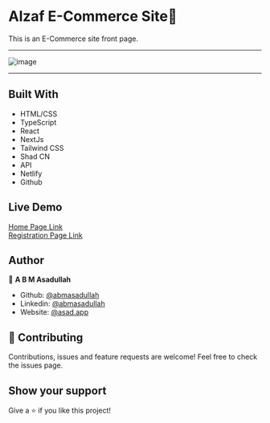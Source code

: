# Alzaf E-Commerce Site💱

This is an E-Commerce site front page.

<hr/>

![image](https://github.com/user-attachments/assets/967955fd-70e4-40c8-a285-7e1a87177a4b)

<hr />

## Built With

- HTML/CSS
- TypeScript
- React
- NextJs
- Tailwind CSS
- Shad CN
- API
- Netlify
- Github

## Live Demo

[Home Page Link](https://alzaf-e-commerce.netlify.app/)
<br/>
[Registration Page Link](https://alzaf-e-commerce.netlify.app/registration)

## Author

👤 **A B M Asadullah**

- Github: [@abmasadullah](https://github.com/abmasadullah)
- Linkedin: [@abmasadullah](https://www.linkedin.com/in/abmasadullah)
- Website: [@asad.app](https://asad.app/)


## 🤝 Contributing

Contributions, issues and feature requests are welcome!
Feel free to check the issues page.

## Show your support

Give a ⭐️ if you like this project!
